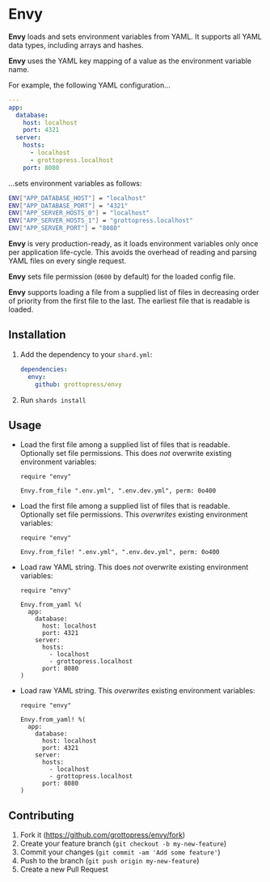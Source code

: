 # Envy

**Envy** loads and sets environment variables from YAML. It supports all YAML data types, including arrays and hashes.

**Envy** uses the YAML key mapping of a value as the environment variable name.

For example, the following YAML configuration...

```yaml
---
app:
  database:
    host: localhost
    port: 4321
  server:
    hosts:
      - localhost
      - grottopress.localhost
    port: 8080
```

...sets environment variables as follows:

```bash
ENV["APP_DATABASE_HOST"] = "localhost"
ENV["APP_DATABASE_PORT"] = "4321"
ENV["APP_SERVER_HOSTS_0"] = "localhost"
ENV["APP_SERVER_HOSTS_1"] = "grottopress.localhost"
ENV["APP_SERVER_PORT"] = "8080"
```

**Envy** is very production-ready, as it loads environment variables only once per application life-cycle. This avoids the overhead of reading and parsing YAML files on every single request.

**Envy** sets file permission (`0600` by default) for the loaded config file.

**Envy** supports loading a file from a supplied list of files in decreasing order of priority from the first file to the last. The earliest file that is readable is loaded.

## Installation

1. Add the dependency to your `shard.yml`:

   ```yaml
   dependencies:
     envy:
       github: grottopress/envy
   ```

2. Run `shards install`

## Usage

- Load the first file among a supplied list of files that is readable. Optionally set file permissions. This does *not* overwrite existing environment variables:

    ```crystal
    require "envy"

    Envy.from_file ".env.yml", ".env.dev.yml", perm: 0o400
    ```

 - Load the first file among a supplied list of files that is readable. Optionally set file permissions. This *overwrites* existing environment variables:

    ```crystal
    require "envy"

    Envy.from_file! ".env.yml", ".env.dev.yml", perm: 0o400
    ```

- Load raw YAML string. This does *not* overwrite existing environment variables:

    ```crystal
    require "envy"

    Envy.from_yaml %(
      app:
        database:
          host: localhost
          port: 4321
        server:
          hosts:
            - localhost
            - grottopress.localhost
          port: 8080
    )
    ```

- Load raw YAML string. This *overwrites* existing environment variables:

    ```crystal
    require "envy"

    Envy.from_yaml! %(
      app:
        database:
          host: localhost
          port: 4321
        server:
          hosts:
            - localhost
            - grottopress.localhost
          port: 8080
    )
    ```

## Contributing

1. Fork it (<https://github.com/grottopress/envy/fork>)
2. Create your feature branch (`git checkout -b my-new-feature`)
3. Commit your changes (`git commit -am 'Add some feature'`)
4. Push to the branch (`git push origin my-new-feature`)
5. Create a new Pull Request

